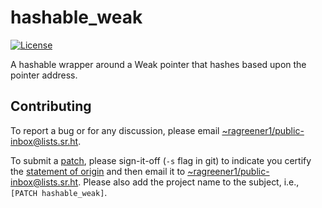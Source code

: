 # hashable_weak

[![License](https://img.shields.io/badge/License-BSD_3--Clause-blue.svg)](https://opensource.org/licenses/BSD-3-Clause)

A hashable wrapper around a Weak pointer that hashes based upon the pointer address.


## Contributing

To report a bug or for any discussion, please email [~ragreener1/public-inbox@lists.sr.ht](mailto:~ragreener1/public-inbox@lists.sr.ht).

To submit a [patch](https://git-send-email.io/), please sign-it-off (`-s` flag in git) to indicate you certify the [statement of origin](https://developercertificate.org/) and then email it to [~ragreener1/public-inbox@lists.sr.ht](mailto:~ragreener1/public-inbox@lists.sr.ht).
Please also add the project name to the subject, i.e., `[PATCH hashable_weak]`.
